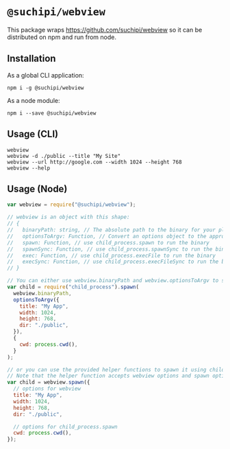 # `@suchipi/webview`

This package wraps https://github.com/suchipi/webview so it can be distributed on npm and run from node.

## Installation

As a global CLI application:

```
npm i -g @suchipi/webview
```

As a node module:

```
npm i --save @suchipi/webview
```

## Usage (CLI)

```
webview
webview -d ./public --title "My Site"
webview --url http://google.com --width 1024 --height 768
webview --help
```

## Usage (Node)

```js
var webview = require("@suchipi/webview");

// webview is an object with this shape:
// {
//   binaryPath: string, // The absolute path to the binary for your platform
//   optionsToArgv: Function, // Convert an options object to the appropriate argv to pass to the binary
//   spawn: Function, // use child_process.spawn to run the binary
//   spawnSync: Function, // use child_process.spawnSync to run the binary
//   exec: Function, // use child_process.execFile to run the binary
//   execSync: Function, // use child_process.execFileSync to run the binary
// }

// You can either use webview.binaryPath and webview.optionsToArgv to spawn it yourself:
var child = require("child_process").spawn(
  webview.binaryPath,
  optionsToArgv({
    title: "My App",
    width: 1024,
    height: 768,
    dir: "./public",
  }),
  {
    cwd: process.cwd(),
  }
);

// or you can use the provided helper functions to spawn it using child_process.
// Note that the helper function accepts webview options and spawn options in the same object.
var child = webview.spawn({
  // options for webview
  title: "My App",
  width: 1024,
  height: 768,
  dir: "./public",

  // options for child_process.spawn
  cwd: process.cwd(),
});
```
